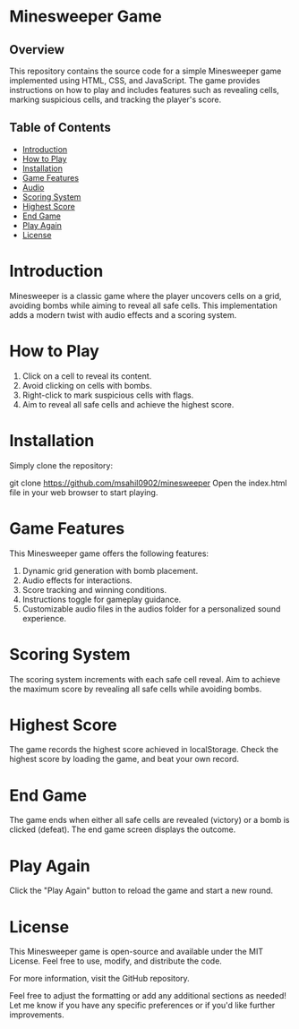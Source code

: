 # Minesweeper Game

## Overview

This repository contains the source code for a simple Minesweeper game implemented using HTML, CSS, and JavaScript. The game provides instructions on how to play and includes features such as revealing cells, marking suspicious cells, and tracking the player's score.

## Table of Contents

- [Introduction](#introduction)
- [How to Play](#how-to-play)
- [Installation](#installation)
- [Game Features](#game-features)
- [Audio](#audio)
- [Scoring System](#scoring-system)
- [Highest Score](#highest-score)
- [End Game](#end-game)
- [Play Again](#play-again)
- [License](#license)

# Introduction

Minesweeper is a classic game where the player uncovers cells on a grid, avoiding bombs while aiming to reveal all safe cells. This implementation adds a modern twist with audio effects and a scoring system.

# How to Play

1. Click on a cell to reveal its content.
2. Avoid clicking on cells with bombs.
3. Right-click to mark suspicious cells with flags.
4. Aim to reveal all safe cells and achieve the highest score.

# Installation

Simply clone the repository:

git clone https://github.com/msahil0902/minesweeper
Open the index.html file in your web browser to start playing.

# Game Features

This Minesweeper game offers the following features:

1. Dynamic grid generation with bomb placement.
2. Audio effects for interactions.
3. Score tracking and winning conditions.
4. Instructions toggle for gameplay guidance.
5. Customizable audio files in the audios folder for a personalized sound experience.

# Scoring System
The scoring system increments with each safe cell reveal. Aim to achieve the maximum score by revealing all safe cells while avoiding bombs.

# Highest Score
The game records the highest score achieved in localStorage. Check the highest score by loading the game, and beat your own record.

# End Game
The game ends when either all safe cells are revealed (victory) or a bomb is clicked (defeat). The end game screen displays the outcome.

# Play Again
Click the "Play Again" button to reload the game and start a new round.

# License
This Minesweeper game is open-source and available under the MIT License. Feel free to use, modify, and distribute the code.

For more information, visit the GitHub repository.


Feel free to adjust the formatting or add any additional sections as needed! Let me know if you have any specific preferences or if you'd like further improvements.
